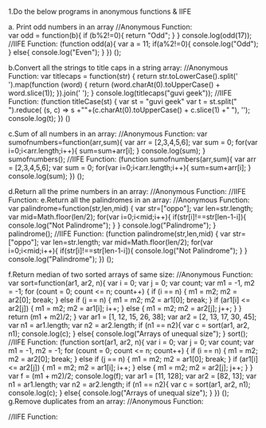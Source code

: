 1.Do the below programs in anonymous functions &  IIFE

a. Print odd numbers in an array
//Anonymous Function:                     
var odd = function(b){
    if (b%2!=0){
      return "Odd";
    }
}
console.log(odd(17));
//IIFE Function:
(function odd(a){
    var a = 11;
    if(a%2!=0){
        console.log("Odd");
    }
    else{
        console.log("Even");
    }
})
();

b.Convert all the strings to title caps in a string array:
//Anonymous Function:
var titlecaps = function(str) {
    return str.toLowerCase().split(' ').map(function (word) {
    return (word.charAt(0).toUpperCase() + word.slice(1));
}).join(' ');
}
console.log(titlecaps("guvi geek"));
//IIFE Function:
(function titleCase(st) {
    var st = "guvi geek"
    var t = st.split(" ").reduce( (s, c) => s +""+(c.charAt(0).toUpperCase() + c.slice(1) +" "), '');
    console.log(t);
})
()

c.Sum of all numbers in an array:
//Anonymous Function:
var sumofnumbers=function(arr,sum){
    var arr = [2,3,4,5,6];
    var sum = 0;
    for(var i=0;i<arr.length;i++){
        sum=sum+arr[i];
    }
    console.log(sum);
}
sumofnumbers();
//IIFE Function:
(function sumofnumbers(arr,sum){
      var arr = [2,3,4,5,6];
      var sum = 0;
      for(var i=0;i<arr.length;i++){
        sum=sum+arr[i];
      }
      console.log(sum);
})
();

d.Return all the prime numbers in an array:
//Anonymous Function:
//IIFE Function:
e.Return all the palindromes in an array:
//Anonymous Function:
var palindrome=function(str,len,mid) {
  var str=["oppo"];
  var len=str.length;
  var mid=Math.floor(len/2);
  for(var i=0;i<mid;i++){
    if(str[i]!==str[len-1-i]){
      console.log("Not Palindrome");
    }
  }
  console.log("Palindrome");
 }
palindrome();
//IIFE Function:
(function palindrome(str,len,mid) {
  var str=["oppo"];
  var len=str.length;
  var mid=Math.floor(len/2);
  for(var i=0;i<mid;i++){
    if(str[i]!==str[len-1-i]){
      console.log("Not Palindrome");
    }
  }
console.log("Palindrome");
})
();

f.Return median of two sorted arrays of same size:
//Anonymous Function:
var sort=function(ar1, ar2, n){
    var i = 0; 
    var j = 0; 
    var count;
    var m1 = -1, m2 = -1;
    for (count = 0; count <= n; count++)
    {
      if (i == n)
      {
            m1 = m2;
            m2 = ar2[0];
            break;
       }
      else if (j == n)
      {
            m1 = m2;
            m2 = ar1[0];
            break;
      }
      if (ar1[i] <= ar2[j])
      {
          m1 = m2; 
          m2 = ar1[i];
          i++;
       }
      else
      {
          m1 = m2; 
          m2 = ar2[j];
          j++;
       }
    }
return (m1 + m2)/2;
}
var ar1 = [1, 12, 15, 26, 38];
var ar2 = [2, 13, 17, 30, 45];
var n1 = ar1.length;
var n2 = ar2.length;
if (n1 == n2){
    var c = sort(ar1, ar2, n1);
    console.log(c);
}
else{
    console.log("Arrays of unequal size");
 }
sort();
//IIFE Function:
(function sort(ar1, ar2, n){
    var i = 0; 
    var j = 0; 
    var count;
    var m1 = -1, m2 = -1;
    for (count = 0; count <= n; count++)
    {
        if (i == n)
        {
            m1 = m2;
            m2 = ar2[0];
            break;
        }
        else if (j == n)
        {
            m1 = m2;
            m2 = ar1[0];
            break;
        }
        if (ar1[i] <= ar2[j])
        {
            m1 = m2; 
            m2 = ar1[i];
            i++;
        }
        else
        {
            m1 = m2; 
            m2 = ar2[j];
            j++;
        }
    }
    var f = (m1 + m2)/2;
    console.log(f);
var ar1 = [11, 128];
var ar2 = [82, 13];
var n1 = ar1.length;
var n2 = ar2.length;
if (n1 == n2){
    var c = sort(ar1, ar2, n1);
    console.log(c);
}
else{
    console.log("Arrays of unequal size");
}
}) 
();
g.Remove duplicates from an array:
//Anonymous Function:

//IIFE Function:
